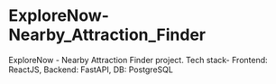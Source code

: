 # ExploreNow-Nearby_Attraction_Finder
ExploreNow - Nearby Attraction Finder project. Tech stack- Frontend: ReactJS, Backend: FastAPI, DB: PostgreSQL
